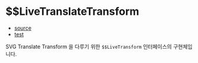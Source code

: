 # \$\$LiveTranslateTransform

- [source](./LiveTranslateTransform.index.js)
- [test](./LiveTranslateTransform.spec.js)

SVG Translate Transform 을 다루기 위한 `$$LiveTransform` 인터페이스의 구현체입니다.
